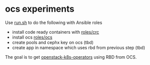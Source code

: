 # ocs experiments

Use [run.sh](run.sh) to do the following with Ansible roles

- install code ready containers with [roles/crc](roles/crc)
- install ocs [roles/ocs](roles/ocs)
- create pools and cephx key on ocs (tbd)
- create app in namespace which uses rbd from previous step (tbd)

The goal is to get [openstack-k8s-operators](https://github.com/openstack-k8s-operators/dev-tools) using RBD from OCS.
